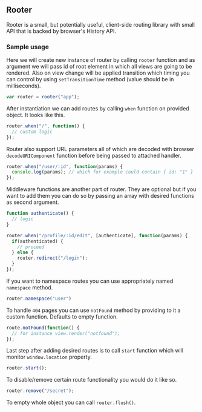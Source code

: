 ## Rooter

Rooter is a small, but potentially useful, client-side routing library with small API that is backed by browser's
History API.

### Sample usage

Here we will create new instance of router by calling `rooter` function and as
argument we will pass id of root element in which all views are going to be rendered.
Also on view change will be applied transition which timing you can control by
using `setTransitionTime` method (value should be in milliseconds).

```javascript
var router = rooter("app");
```

After instantiation we can add routes by calling `when` function on provided
object. It looks like this.

```javascript
router.when("/", function() {
  // custom logic
});
```

Router also support URL parameters all of which are decoded with browser
`decodeURIComponent` function before being passed to attached handler.

```javascript
router.when("/user/:id", function(params) {
  console.log(params); // which for example could contain { id: "1" } 
});
```

Middleware functions are another part of router. They are optional but if you
want to add them you can do so by passing an array with desired functions as
second argument.

```javascript
function authenticate() {
  // logic
}

router.when("/profile/:id/edit", [authenticate], function(params) {
  if(authenticated) {
    // proceed
  } else {
    router.redirect("/login");
  }
});
```

If you want to namespace routes you can use appropriately named `namespace`
method.


```javascript
router.namespace("user")
```

To handle `404` pages you can use `notFound` method by providing to it a custom
function. Defaults to empty function.

```javascript
route.notFound(function() {
  // for instance view.render("notfound");
});
```

Last step after adding desired routes is to call `start` function which will
monitor `window.location` property.

```javascript
router.start();
```

To disable/remove certain route functionality you would do it like so.

```javascript
router.remove("/secret");
```

To empty whole object you can call `router.flush()`.
